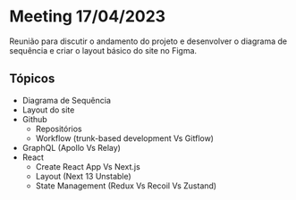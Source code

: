 # Meeting 17/04/2023

Reunião para discutir o andamento do projeto e desenvolver o diagrama de sequência e criar o layout básico do site no Figma.

## Tópicos

- Diagrama de Sequência
- Layout do site
- Github
  - Repositórios
  - Workflow (trunk-based development Vs Gitflow)
- GraphQL (Apollo Vs Relay)
- React
  - Create React App Vs Next.js
  - Layout (Next 13 Unstable)
  - State Management (Redux Vs Recoil Vs Zustand)
